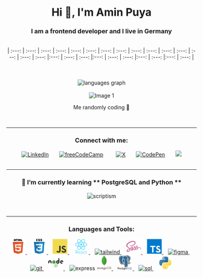 <h1 align="center">Hi 👋, I'm Amin Puya</h1>
<h3 align="center">I am a frontend developer and I live in Germany</h3>
<br/>
<div align="center">
  | :---: | :---: | :---: | :---: | :---: | :---: | :---: | :---: | :---: | :---: | :---: | :---: | :---: | :---: | :---: |:---: | :---: | :---: |:---: | :---: | :---: |:---: | :---: |:---: | :---: |
</div>
<br/>
<br/>
<br />

<div align="center">
  <img src="https://github-readme-stats.vercel.app/api/top-langs?username=scriptism&locale=en&hide_title=false&layout=compact&card_width=650&langs_count=5&theme=dracula&hide_border=false" height="350" alt="languages graph" />
</div>
<br/>
<div align="center">
 <img height="300" src="https://media.tenor.com/IieZUsqoYCwAAAAM/developer.gif width="450" alt="Image 1" "/>
  <p>Me randomly coding 🤍 </p>
<br/>
<hr/>

<!-- Connect with me -->
<div align="center">
  <h3>Connect with me:</h3>
  <a href="https://www.linkedin.com/in/scriptism/"><img src="https://img.shields.io/badge/-LinkedIn-0077B5?style=flat&logo=linkedin&logoColor=white" alt="LinkedIn" style="margin-right:"></a> &nbsp; &nbsp; &nbsp;
  <a href="https://www.freecodecamp.org/scriptism"><img src="https://img.shields.io/badge/-freeCodeCamp-0A0A23?style=flat&logo=freecodecamp&logoColor=white" alt="freeCodeCamp" style="margin-right: 6px;"></a> &nbsp; &nbsp; &nbsp;
  <a href="https://x.com/scriptismus/"><img src="https://img.shields.io/badge/-X-000000?style=flat&logo=x&logoColor=white" alt="X" style="margin-right:"></a> &nbsp; &nbsp; &nbsp;
<!--   <a href="YOUR-FB-URL"><img src="https://img.shields.io/badge/-Facebook-1877F2?style=flat&logo=facebook&logoColor=white" alt="Facebook" style="margin-right: 6px;"></a> -->
  <a href="https://codepen.io/scriptism"><img src="https://img.shields.io/badge/-CodePen-000000?style=flat&logo=codepen&logoColor=white" alt="CodePen" style="margin-right: "></a> &nbsp; &nbsp; &nbsp;
<!--   <a href="https://scriptism.github.io/scriptism.tech_portfolio/"><img src="https://img.shields.io/badge/-Portfolio-FF5722?style=flat&logo=firefox&logoColor=white" alt="Portfolio"></a> -->
  <a href="https://scriptism.github.io/scriptism.tech_portfo?lio/" target="_blank"><img src="https://img.shields.io/badge/-My%20Portfolio-blue"></a> 
<!--   <p> <img src="https://komarev.com/ghpvc/?username=scriptism&label=Profile%20views&color=0e75b6&style=flat" alt="scriptism" /> </p> -->
</div>
<br/>
<hr/>

<div align="center">
  <!-- <h3>🌱 I have just completed learning MongoDB</h3> -->
<h3>🌱 I’m currently learning ** PostgreSQL and Python **</h3>
  <p><img align="center" src="https://github-readme-streak-stats.herokuapp.com/?user=scriptism&" alt="scriptism" /></p>

  </div>
  <br/>
<hr/>
<div align="center">
<h3 align="center">Languages and Tools:</h3>
</div>
 <p align="center">
  <!-- Row 1 -->
  <a href="https://www.w3.org/html/" target="_blank" rel="noreferrer">
    <img src="https://raw.githubusercontent.com/devicons/devicon/master/icons/html5/html5-original-wordmark.svg" alt="html5" width="40" height="40"/>
  </a>&nbsp;&nbsp;
  <a href="https://www.w3schools.com/css/" target="_blank" rel="noreferrer">
    <img src="https://raw.githubusercontent.com/devicons/devicon/master/icons/css3/css3-original-wordmark.svg" alt="css3" width="40" height="40"/>
  </a>&nbsp;&nbsp;
  <a href="https://developer.mozilla.org/en-US/docs/Web/JavaScript" target="_blank" rel="noreferrer">
    <img src="https://raw.githubusercontent.com/devicons/devicon/master/icons/javascript/javascript-original.svg" alt="javascript" width="40" height="40"/>
  </a>&nbsp;&nbsp;
  <a href="https://reactjs.org/" target="_blank" rel="noreferrer">
    <img src="https://raw.githubusercontent.com/devicons/devicon/master/icons/react/react-original-wordmark.svg" alt="react" width="40" height="40"/>
  </a>&nbsp;&nbsp;
  <a href="https://tailwindcss.com/" target="_blank" rel="noreferrer">
    <img src="https://www.vectorlogo.zone/logos/tailwindcss/tailwindcss-icon.svg" alt="tailwind" width="40" height="40"/>
  </a>&nbsp;&nbsp;
  <a href="https://sass-lang.com" target="_blank" rel="noreferrer">
    <img src="https://raw.githubusercontent.com/devicons/devicon/master/icons/sass/sass-original.svg" alt="sass" width="40" height="40"/>
  </a>&nbsp;&nbsp;
  <a href="https://www.typescriptlang.org/" target="_blank" rel="noreferrer">
    <img src="https://raw.githubusercontent.com/devicons/devicon/master/icons/typescript/typescript-original.svg" alt="typescript" width="40" height="40"/>
  </a>&nbsp;&nbsp;
  <a href="https://www.figma.com/" target="_blank" rel="noreferrer">
    <img src="https://www.vectorlogo.zone/logos/figma/figma-icon.svg" alt="figma" width="40" height="40"/>
  </a>&nbsp;&nbsp;
  <a href="https://git-scm.com/" target="_blank" rel="noreferrer">
    <img src="https://img.shields.io/badge/-Git-white?style=flat-square&logo=git&logoColor=black" alt="git" height="40"/>
  </a>&nbsp;&nbsp;
  <a href="https://nodejs.org" target="_blank" rel="noreferrer">
    <img src="https://raw.githubusercontent.com/devicons/devicon/master/icons/nodejs/nodejs-original-wordmark.svg" alt="nodejs" width="40" height="40"/>
  </a>&nbsp;&nbsp;
 <img src="https://img.shields.io/badge/-Express-000?style=flat-square&logo=express&logoColor=white" alt="express" height="40"/>
     <a href="https://www.mongodb.com/" target="_blank" rel="noreferrer">
    <img src="https://raw.githubusercontent.com/devicons/devicon/master/icons/mongodb/mongodb-original-wordmark.svg" alt="mongodb" width="40" height="40"/>
  </a>&nbsp;&nbsp;
  <a href="https://www.postgresql.org/" target="_blank" rel="noreferrer">
    <img src="https://raw.githubusercontent.com/devicons/devicon/master/icons/postgresql/postgresql-original-wordmark.svg" alt="postgresql" width="40" height="40"/>
  </a>&nbsp;&nbsp;
   <a href="https://en.wikipedia.org/wiki/SQL" target="_blank" rel="noreferrer">
  <img src="https://cdn.jsdelivr.net/gh/devicons/devicon/icons/mysql/mysql-original-wordmark.svg"
       alt="sql" width="40" height="40"/>
</a>&nbsp;&nbsp;
  <a href="https://www.python.org/" target="_blank" rel="noreferrer">
    <img src="https://raw.githubusercontent.com/devicons/devicon/master/icons/python/python-original.svg" alt="python" width="40" height="40"/>
  </a>
  <br/>
</p>







  



